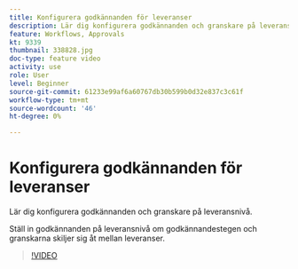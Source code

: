 ```yaml
---
title: Konfigurera godkännanden för leveranser
description: Lär dig konfigurera godkännanden och granskare på leveransnivå.
feature: Workflows, Approvals
kt: 9339
thumbnail: 338828.jpg
doc-type: feature video
activity: use
role: User
level: Beginner
source-git-commit: 61233e99af6a60767db30b599b0d32e837c3c61f
workflow-type: tm+mt
source-wordcount: '46'
ht-degree: 0%

---
```



# Konfigurera godkännanden för leveranser

Lär dig konfigurera godkännanden och granskare på leveransnivå.  

Ställ in godkännanden på leveransnivå om godkännandestegen och granskarna skiljer sig åt mellan leveranser.

>[!VIDEO](https://video.tv.adobe.com/v/338828?quality=12)
